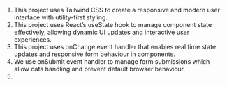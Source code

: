 1. This project uses Tailwind CSS to create a responsive and modern user interface with utility-first styling. <br/>
2. This project uses React’s useState hook to manage component state effectively, allowing dynamic UI updates and interactive user experiences.<br/>
3. This project uses onChange event handler that enables real time state updates and responsive form behaviour in components. <br/>
4. We use onSubmit event handler to manage form submissions which allow data handling and prevent default browser behaviour. <br/>
5.
